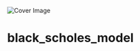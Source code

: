 ![Cover Image](img/https://github.com/Rachel0619/black_scholes_model/blob/main/img/BlackScholesMerton-56a6d22e3df78cf772906866.webp)

# black_scholes_model